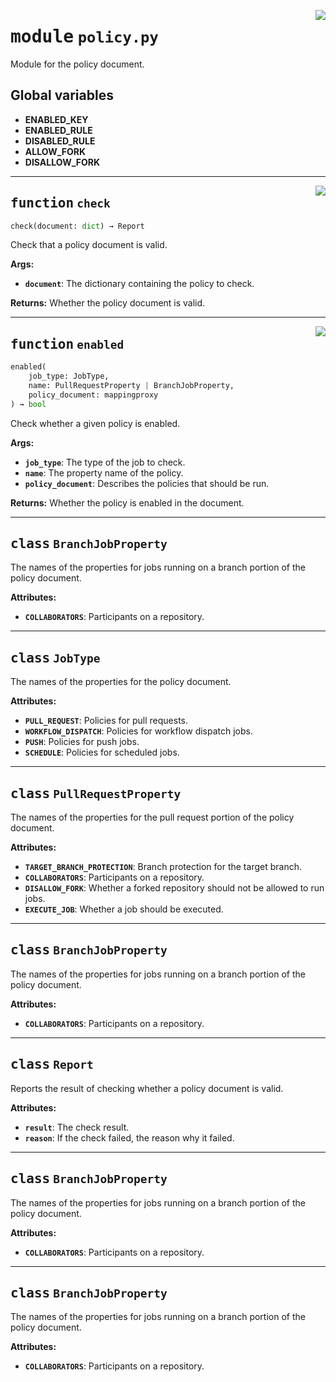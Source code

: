 <!-- markdownlint-disable -->

<a href="../repo_policy_compliance/policy.py#L0"><img align="right" style="float:right;" src="https://img.shields.io/badge/-source-cccccc?style=flat-square"></a>

# <kbd>module</kbd> `policy.py`
Module for the policy document. 

**Global variables**
---------------
- **ENABLED_KEY**
- **ENABLED_RULE**
- **DISABLED_RULE**
- **ALLOW_FORK**
- **DISALLOW_FORK**

---

<a href="../repo_policy_compliance/policy.py#L105"><img align="right" style="float:right;" src="https://img.shields.io/badge/-source-cccccc?style=flat-square"></a>

## <kbd>function</kbd> `check`

```python
check(document: dict) → Report
```

Check that a policy document is valid. 



**Args:**
 
 - <b>`document`</b>:  The dictionary containing the policy to check. 



**Returns:**
 Whether the policy document is valid. 


---

<a href="../repo_policy_compliance/policy.py#L125"><img align="right" style="float:right;" src="https://img.shields.io/badge/-source-cccccc?style=flat-square"></a>

## <kbd>function</kbd> `enabled`

```python
enabled(
    job_type: JobType,
    name: PullRequestProperty | BranchJobProperty,
    policy_document: mappingproxy
) → bool
```

Check whether a given policy is enabled. 



**Args:**
 
 - <b>`job_type`</b>:  The type of the job to check. 
 - <b>`name`</b>:  The property name of the policy. 
 - <b>`policy_document`</b>:  Describes the policies that should be run. 



**Returns:**
 Whether the policy is enabled in the document. 


---

## <kbd>class</kbd> `BranchJobProperty`
The names of the properties for jobs running on a branch portion of the policy document. 



**Attributes:**
 
 - <b>`COLLABORATORS`</b>:  Participants on a repository. 





---

## <kbd>class</kbd> `JobType`
The names of the properties for the policy document. 



**Attributes:**
 
 - <b>`PULL_REQUEST`</b>:  Policies for pull requests. 
 - <b>`WORKFLOW_DISPATCH`</b>:  Policies for workflow dispatch jobs. 
 - <b>`PUSH`</b>:  Policies for push jobs. 
 - <b>`SCHEDULE`</b>:  Policies for scheduled jobs. 





---

## <kbd>class</kbd> `PullRequestProperty`
The names of the properties for the pull request portion of the policy document. 



**Attributes:**
 
 - <b>`TARGET_BRANCH_PROTECTION`</b>:  Branch protection for the target branch. 
 - <b>`COLLABORATORS`</b>:  Participants on a repository. 
 - <b>`DISALLOW_FORK`</b>:  Whether a forked repository should not be allowed to run jobs. 
 - <b>`EXECUTE_JOB`</b>:  Whether a job should be executed. 





---

## <kbd>class</kbd> `BranchJobProperty`
The names of the properties for jobs running on a branch portion of the policy document. 



**Attributes:**
 
 - <b>`COLLABORATORS`</b>:  Participants on a repository. 





---

## <kbd>class</kbd> `Report`
Reports the result of checking whether a policy document is valid. 



**Attributes:**
 
 - <b>`result`</b>:  The check result. 
 - <b>`reason`</b>:  If the check failed, the reason why it failed. 





---

## <kbd>class</kbd> `BranchJobProperty`
The names of the properties for jobs running on a branch portion of the policy document. 



**Attributes:**
 
 - <b>`COLLABORATORS`</b>:  Participants on a repository. 





---

## <kbd>class</kbd> `BranchJobProperty`
The names of the properties for jobs running on a branch portion of the policy document. 



**Attributes:**
 
 - <b>`COLLABORATORS`</b>:  Participants on a repository. 





